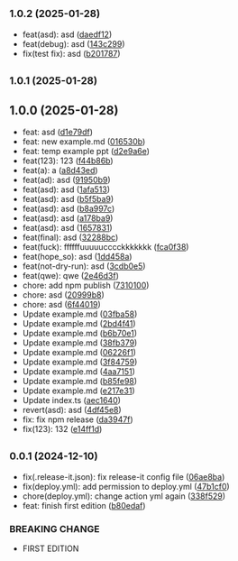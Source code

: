 

## <small>1.0.2 (2025-01-28)</small>

* feat(asd): asd ([daedf12](https://github.com/SoppyLzz/slidev-theme-cqupt/commit/daedf12))
* feat(debug): asd ([143c299](https://github.com/SoppyLzz/slidev-theme-cqupt/commit/143c299))
* fix(test fix): asd ([b201787](https://github.com/SoppyLzz/slidev-theme-cqupt/commit/b201787))

## <small>1.0.1 (2025-01-28)</small>

## 1.0.0 (2025-01-28)

* feat: asd ([d1e79df](https://github.com/SoppyLzz/slidev-theme-cqupt/commit/d1e79df))
* feat: new example.md ([016530b](https://github.com/SoppyLzz/slidev-theme-cqupt/commit/016530b))
* feat: temp example ppt ([d2e9a6e](https://github.com/SoppyLzz/slidev-theme-cqupt/commit/d2e9a6e))
* feat(123): 123 ([f44b86b](https://github.com/SoppyLzz/slidev-theme-cqupt/commit/f44b86b))
* feat(a): a ([a8d43ed](https://github.com/SoppyLzz/slidev-theme-cqupt/commit/a8d43ed))
* feat(ad): asd ([91950b9](https://github.com/SoppyLzz/slidev-theme-cqupt/commit/91950b9))
* feat(asd): asd ([1afa513](https://github.com/SoppyLzz/slidev-theme-cqupt/commit/1afa513))
* feat(asd): asd ([b5f5ba9](https://github.com/SoppyLzz/slidev-theme-cqupt/commit/b5f5ba9))
* feat(asd): asd ([b8a997c](https://github.com/SoppyLzz/slidev-theme-cqupt/commit/b8a997c))
* feat(asd): asd ([a178ba9](https://github.com/SoppyLzz/slidev-theme-cqupt/commit/a178ba9))
* feat(asd): asd ([1657831](https://github.com/SoppyLzz/slidev-theme-cqupt/commit/1657831))
* feat(final): asd ([32288bc](https://github.com/SoppyLzz/slidev-theme-cqupt/commit/32288bc))
* feat(fuck): ffffffuuuuucccckkkkkkk ([fca0f38](https://github.com/SoppyLzz/slidev-theme-cqupt/commit/fca0f38))
* feat(hope_so): asd ([1dd458a](https://github.com/SoppyLzz/slidev-theme-cqupt/commit/1dd458a))
* feat(not-dry-run): asd ([3cdb0e5](https://github.com/SoppyLzz/slidev-theme-cqupt/commit/3cdb0e5))
* feat(qwe): qwe ([2e46d3f](https://github.com/SoppyLzz/slidev-theme-cqupt/commit/2e46d3f))
* chore: add npm publish ([7310100](https://github.com/SoppyLzz/slidev-theme-cqupt/commit/7310100))
* chore: asd ([20999b8](https://github.com/SoppyLzz/slidev-theme-cqupt/commit/20999b8))
* chore: asd ([6f44019](https://github.com/SoppyLzz/slidev-theme-cqupt/commit/6f44019))
* Update example.md ([03fba58](https://github.com/SoppyLzz/slidev-theme-cqupt/commit/03fba58))
* Update example.md ([2bd4f41](https://github.com/SoppyLzz/slidev-theme-cqupt/commit/2bd4f41))
* Update example.md ([b6b70e1](https://github.com/SoppyLzz/slidev-theme-cqupt/commit/b6b70e1))
* Update example.md ([38fb379](https://github.com/SoppyLzz/slidev-theme-cqupt/commit/38fb379))
* Update example.md ([06226f1](https://github.com/SoppyLzz/slidev-theme-cqupt/commit/06226f1))
* Update example.md ([3f84759](https://github.com/SoppyLzz/slidev-theme-cqupt/commit/3f84759))
* Update example.md ([4aa7151](https://github.com/SoppyLzz/slidev-theme-cqupt/commit/4aa7151))
* Update example.md ([b85fe98](https://github.com/SoppyLzz/slidev-theme-cqupt/commit/b85fe98))
* Update example.md ([e217e31](https://github.com/SoppyLzz/slidev-theme-cqupt/commit/e217e31))
* Update index.ts ([aec1640](https://github.com/SoppyLzz/slidev-theme-cqupt/commit/aec1640))
* revert(asd): asd ([4df45e8](https://github.com/SoppyLzz/slidev-theme-cqupt/commit/4df45e8))
* fix: fix npm release ([da3947f](https://github.com/SoppyLzz/slidev-theme-cqupt/commit/da3947f))
* fix(123): 132 ([e14ff1d](https://github.com/SoppyLzz/slidev-theme-cqupt/commit/e14ff1d))

## <small>0.0.1 (2024-12-10)</small>

* fix(.release-it.json): fix release-it config file ([06ae8ba](https://github.com/SoppyLzz/slidev-theme-cqupt/commit/06ae8ba))
* fix(deploy.yml): add permission to deploy.yml ([47b1cf0](https://github.com/SoppyLzz/slidev-theme-cqupt/commit/47b1cf0))
* chore(deploy.yml): change action yml again ([338f529](https://github.com/SoppyLzz/slidev-theme-cqupt/commit/338f529))
* feat: finish first edition ([b80edaf](https://github.com/SoppyLzz/slidev-theme-cqupt/commit/b80edaf))


### BREAKING CHANGE

* FIRST EDITION
